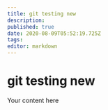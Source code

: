 ```yaml
---
title: git testing new
description: 
published: true
date: 2020-08-09T05:52:19.725Z
tags: 
editor: markdown
---
```


# git testing new
Your content here